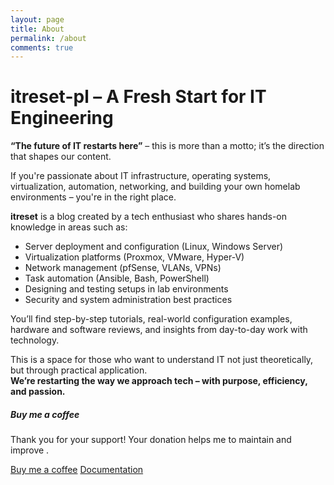 ```yaml
---
layout: page
title: About
permalink: /about
comments: true
---
```


<div class="row justify-content-between">
<div class="col-md-8 pr-5">

 <h1>itreset-pl – A Fresh Start for IT Engineering</h1>
  <p><strong>“The future of IT restarts here”</strong> – this is more than a motto; it’s the direction that shapes our content.</p>

  <p>
    If you're passionate about IT infrastructure, operating systems, virtualization, automation, networking, and building your own homelab environments – you're in the right place.
  </p>

  <p>
    <strong>itreset</strong> is a blog created by a tech enthusiast who shares hands-on knowledge in areas such as:
  </p>
  <ul>
    <li>Server deployment and configuration (Linux, Windows Server)</li>
    <li>Virtualization platforms (Proxmox, VMware, Hyper-V)</li>
    <li>Network management (pfSense, VLANs, VPNs)</li>
    <li>Task automation (Ansible, Bash, PowerShell)</li>
    <li>Designing and testing setups in lab environments</li>
    <li>Security and system administration best practices</li>
  </ul>

  <p>
    You’ll find step-by-step tutorials, real-world configuration examples, hardware and software reviews, and insights from day-to-day work with technology.
  </p>

  <p>
    This is a space for those who want to understand IT not just theoretically, but through practical application.
    <br><strong>We’re restarting the way we approach tech – with purpose, efficiency, and passion.</strong>
  </p>


</div>

<div class="col-md-4">

<div class="sticky-top sticky-top-80">
<h5>Buy me a coffee</h5>

<p>Thank you for your support! Your donation helps me to maintain and improve <a target="_blank" href="https://itreset.github.io/"> <i class="fab fa-github"></i></a>.</p>

<a target="_blank" href="https://www.wowthemes.net/donate/" class="btn btn-danger">Buy me a coffee</a> <a target="_blank" href="https://bootstrapstarter.com/bootstrap-templates/template-mediumish-bootstrap-jekyll/" class="btn btn-warning">Documentation</a>

</div>
</div>
</div>
